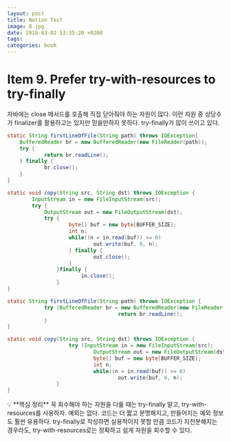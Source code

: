 ```yaml
---
layout: post
title: Notion Test
image: 8.jpg
date: 2018-03-02 13:35:20 +0200
tags:
categories: book
---
```



# Item 9. Prefer try-with-resources to try-finally

자바에는 close 메서드를 호출해 직접 닫아줘야 하는 자원이 많다. 이런 자원 중 상당수가 finalizer를 활용하고는 있지만 믿을만하지 못하다. try-finally가 많이 쓰이고 있다.

```java
static String firstLineOfFile(String path) throws IOException{
	BufferedReader br = new BufferedReader(new FileReader(path));
	try {
			return br.readLine();
	} finally {
			br.close();
	}
}

static void copy(String src, String dst) throws IOException {
		InputStream in = new FileInputStream(src);
		try {
			OutputStream out = new FileOutputStream(dst);
			try {
					byte[] buf = new byte[BUFFER_SIZE];
					int n;
					while((n = in.read(buf)) >= 0)
							out.write(buf, 0, n);
					} finally {
							out.close();
					}
				}finally {
						in.close();
				}
}
```

```java
static String firstLineOfFile(String path) throws IOException {
			try (BufferedReader br = new BufferedReader(new FileReader(path))) {
									return br.readLine();
			}
}

static void copy(String src, String dst) throws IOException {
					try (InputStream in = new FileInputStream(src);
							OutputStream out = new FileOutputStream(dst)) {
							byte[] buf = new byte[BUFFER_SIZE];
							int n;
							while((n = in.read(buf)) >= 0)
									out.write(buf, 0, n);
				}
}
```

<aside>
💡 **핵심 정리**
꼭 회수해야 하는 자원을 다룰 때는 try-finally 말고, try-with-resources를 사용하자. 예외는 없다. 코드는 더 짧고 분명해지고, 만들어지는 예외 정보도 훨씬 유용하다. try-finally로 작성하면 실용적이지 못할 만큼 코드가 지전분해지는 경우라도, try-with-resources로는 정확하고 쉽게 자원을 회수할 수 있다.

</aside>